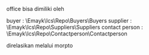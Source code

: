 office bisa dimiliki oleh

buyer : \Emayk\Ics\Repo\Buyers\Buyers
supplier : \Emayk\Ics\Repo\Suppliers\Suppliers
contact person : \Emayk\Ics\Repo\Contactperson\Contactperson





direlasikan melalui morpto